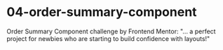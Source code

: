 # 04-order-summary-component
 Order Summary Component challenge by Frontend Mentor: "... a perfect project for newbies who are starting to build confidence with layouts!"
